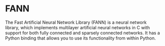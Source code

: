 # FANN
The Fast Artificial Neural Network Library (FANN) is a neural network library, which implements multilayer artificial neural networks in C with support for both fully connected and sparsely connected networks. It has a Python binding that allows you to use its functionality from within Python.
